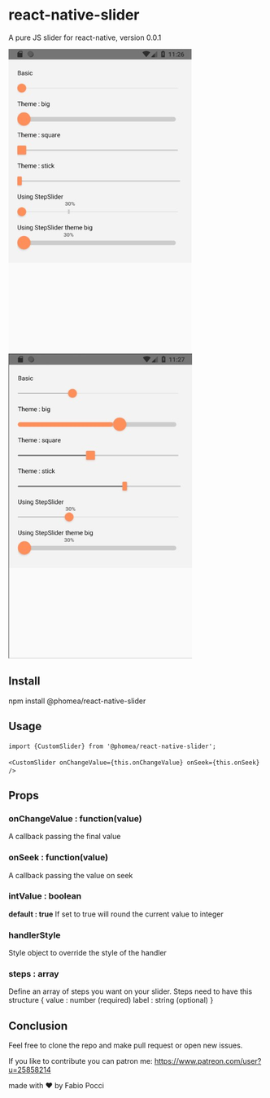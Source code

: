 # react-native-slider

A pure JS slider for react-native, version 0.0.1

![example1](assets/examples.jpg)
![example2](assets/examples2.jpg)

## Install
  npm install @phomea/react-native-slider
  
## Usage
    import {CustomSlider} from '@phomea/react-native-slider';
 
    <CustomSlider onChangeValue={this.onChangeValue} onSeek={this.onSeek} />

## Props

### onChangeValue : function(value)
A callback passing the final value

### onSeek : function(value)
A callback passing the value on seek

### intValue : boolean
**default : true**
If set to true will round the current value to integer

### handlerStyle
Style object to override the style of the handler

### steps : array
Define an array of steps you want on your slider.
Steps need to have this structure
    {
      value : number (required)
      label : string (optional)
    }
    
 ## Conclusion
 Feel free to clone the repo and make pull request or open new issues.
 
 If you like to contribute you can patron me:
 https://www.patreon.com/user?u=25858214
 
 
 made with ❤️ by Fabio Pocci
